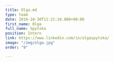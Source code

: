 ```yaml
---
title: Olga.md
type: team
date: 2018-10-30T11:21:34.000+00:00
first_name: Olga
full_name: Spytska
position: Intern
link: https://www.linkedin.com/in/olgaspytska/
image: "/img/olga.jpg"
order: "9"

---
```

